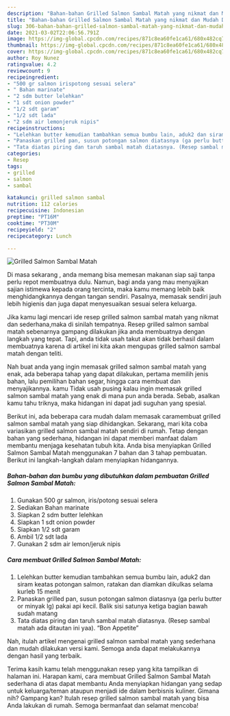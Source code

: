 ```yaml
---
description: "Bahan-bahan Grilled Salmon Sambal Matah yang nikmat dan Mudah Dibuat"
title: "Bahan-bahan Grilled Salmon Sambal Matah yang nikmat dan Mudah Dibuat"
slug: 306-bahan-bahan-grilled-salmon-sambal-matah-yang-nikmat-dan-mudah-dibuat
date: 2021-03-02T22:06:56.791Z
image: https://img-global.cpcdn.com/recipes/871c8ea60fe1ca61/680x482cq70/grilled-salmon-sambal-matah-foto-resep-utama.jpg
thumbnail: https://img-global.cpcdn.com/recipes/871c8ea60fe1ca61/680x482cq70/grilled-salmon-sambal-matah-foto-resep-utama.jpg
cover: https://img-global.cpcdn.com/recipes/871c8ea60fe1ca61/680x482cq70/grilled-salmon-sambal-matah-foto-resep-utama.jpg
author: Roy Nunez
ratingvalue: 4.2
reviewcount: 9
recipeingredient:
- "500 gr salmon irispotong sesuai selera"
- " Bahan marinate"
- "2 sdm butter lelehkan"
- "1 sdt onion powder"
- "1/2 sdt garam"
- "1/2 sdt lada"
- "2 sdm air lemonjeruk nipis"
recipeinstructions:
- "Lelehkan butter kemudian tambahkan semua bumbu lain, aduk2 dan siram keatas potongan salmon, ratakan dan diamkan dikulkas selama kurleb 15 menit"
- "Panaskan grilled pan, susun potongan salmon diatasnya (ga perlu butter or minyak lg) pakai api kecil. Balik sisi satunya ketiga bagian bawah sudah matang"
- "Tata diatas piring dan taruh sambal matah diatasnya. (Resep sambal matah ada ditautan ini yaa). “Bon Appetite”"
categories:
- Resep
tags:
- grilled
- salmon
- sambal

katakunci: grilled salmon sambal 
nutrition: 112 calories
recipecuisine: Indonesian
preptime: "PT16M"
cooktime: "PT30M"
recipeyield: "2"
recipecategory: Lunch

---
```



![Grilled Salmon Sambal Matah](https://img-global.cpcdn.com/recipes/871c8ea60fe1ca61/680x482cq70/grilled-salmon-sambal-matah-foto-resep-utama.jpg)

Di masa  sekarang , anda memang bisa memesan makanan siap saji tanpa perlu repot membuatnya dulu. Namun, bagi anda yang mau menyajikan sajian istimewa kepada orang tercinta, maka kamu memang lebih baik menghidangkannya dengan tangan sendiri. Pasalnya, memasak sendiri jauh lebih higienis dan juga dapat menyesuaikan sesuai selera keluarga.

Jika kamu lagi mencari ide resep grilled salmon sambal matah yang nikmat dan sederhana,maka di sinilah tempatnya. Resep grilled salmon sambal matah  sebenarnya gampang dilakukan jika anda membuatnya dengan langkah yang tepat. Tapi, anda tidak usah takut akan tidak berhasil dalam membuatnya 
karena di artikel ini kita akan mengupas grilled salmon sambal matah dengan teliti.  



Nah buat anda yang ingin memasak grilled salmon sambal matah yang enak, ada beberapa tahap yang dapat dilakukan, pertama memilih jenis bahan, lalu pemilihan bahan segar, hingga cara membuat dan menyajikannya. kamu Tidak usah pusing kalau ingin memasak grilled salmon sambal matah yang enak di mana pun anda berada. Sebab, asalkan kamu  tahu triknya, maka hidangan ini dapat jadi suguhan yang spesial.

Berikut ini, ada beberapa cara mudah dalam memasak caramembuat grilled salmon sambal matah yang siap dihidangkan. Sekarang, mari kita coba variasikan grilled salmon sambal matah sendiri di rumah. Tetap dengan bahan yang sederhana, hidangan ini dapat memberi manfaat dalam membantu menjaga kesehatan tubuh kita. Anda bisa menyiapkan Grilled Salmon Sambal Matah menggunakan 7 bahan dan 3 tahap pembuatan. Berikut ini langkah-langkah dalam menyiapkan hidangannya.

<!--inarticleads1-->

##### Bahan-bahan dan bumbu yang dibutuhkan dalam pembuatan Grilled Salmon Sambal Matah:

1. Gunakan 500 gr salmon, iris/potong sesuai selera
1. Sediakan  Bahan marinate
1. Siapkan 2 sdm butter lelehkan
1. Siapkan 1 sdt onion powder
1. Siapkan 1/2 sdt garam
1. Ambil 1/2 sdt lada
1. Gunakan 2 sdm air lemon/jeruk nipis




<!--inarticleads2-->

##### Cara membuat Grilled Salmon Sambal Matah:

1. Lelehkan butter kemudian tambahkan semua bumbu lain, aduk2 dan siram keatas potongan salmon, ratakan dan diamkan dikulkas selama kurleb 15 menit
1. Panaskan grilled pan, susun potongan salmon diatasnya (ga perlu butter or minyak lg) pakai api kecil. Balik sisi satunya ketiga bagian bawah sudah matang
1. Tata diatas piring dan taruh sambal matah diatasnya. (Resep sambal matah ada ditautan ini yaa). “Bon Appetite”




Nah, itulah artikel mengenai  grilled salmon sambal matah  yang sederhana dan mudah dilakukan versi kami. Semoga anda dapat melakukannya dengan hasil yang terbaik. 

Terima kasih kamu telah menggunakan resep yang kita tampilkan di halaman ini. Harapan kami, cara membuat  Grilled Salmon Sambal Matah sederhana di atas dapat membantu Anda menyiapkan hidangan yang sedap untuk keluarga/teman ataupun menjadi ide dalam berbisnis kuliner. Gimana nih? Gampang kan? Itulah resep grilled salmon sambal matah yang bisa Anda lakukan di rumah. Semoga bermanfaat dan selamat mencoba!


